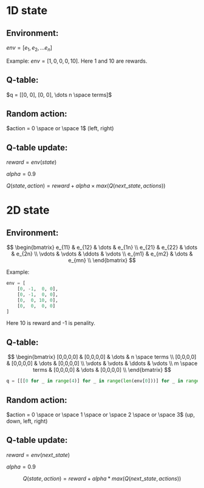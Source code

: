 # 1D state

## Environment:

$env = [e_1, e_2, \dots e_n]$

Example: $env = [1, 0, 0, 0, 10]$. Here 1 and 10 are rewards.

## Q-table:

$q = [[0, 0], [0, 0], \dots n \space terms]$

## Random action:

$action = 0 \space or \space 1$ (left, right)

## Q-table update:

$reward = env(state)$

$alpha = 0.9$

$Q(state,action) = reward + alpha \times max(Q(next\_state, actions))$

# 2D state

## Environment:

$$
\begin{bmatrix}
e_{11} & e_{12} & \dots & e_{1n} \\
e_{21} & e_{22} & \dots & e_{2n} \\
\vdots & \vdots & \ddots & \vdots \\
e_{m1} & e_{m2} & \dots & e_{mn} \\
\end{bmatrix}
$$

Example: 

```python
env = [
    [0, -1,  0, 0],
    [0, -1,  0, 0],
    [0,  0, 10, 0],
    [0,  0,  0, 0]
]
```

Here 10 is reward and -1 is penality.

## Q-table:

$$
\begin{bmatrix}
[0,0,0,0] & [0,0,0,0] & \dots & n \space terms \\
[0,0,0,0] & [0,0,0,0] & \dots & [0,0,0,0] \\
\vdots & \vdots & \ddots & \vdots \\
m \space terms & [0,0,0,0] & \dots & [0,0,0,0] \\
\end{bmatrix}
$$

```python
q = [[[0 for _ in range(4)] for _ in range(len(env[0]))] for _ in range(len(env))]
```

## Random action:

$action = 0 \space or \space 1 \space or \space 2 \space or \space 3$ (up, down, left, right)

## Q-table update:

$reward = env(next\_state)$

$alpha = 0.9$

$$Q(state,action) = reward + alpha * max(Q(next\_state,actions))$$